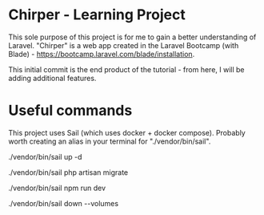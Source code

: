 # Chirper - Learning Project

This sole purpose of this project is for me to gain a better understanding of Laravel. "Chirper" is a web app created in the Laravel Bootcamp (with Blade) - https://bootcamp.laravel.com/blade/installation. 

This initial commit is the end product of the tutorial - from here, I will be adding additional features.

# Useful commands

This project uses Sail (which uses docker + docker compose). Probably worth creating an alias in your terminal for "./vendor/bin/sail". 

./vendor/bin/sail up -d

./vendor/bin/sail php artisan migrate

./vendor/bin/sail npm run dev

./vendor/bin/sail down --volumes
